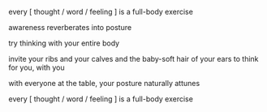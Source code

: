 every [ thought / word / feeling ] is a full-body exercise

awareness reverberates into posture

try thinking with your entire body

invite your ribs and your calves and the baby-soft hair of your ears to think for you, with you

with everyone at the table, your posture naturally attunes

every [ thought / word / feeling ] is a full-body exercise
